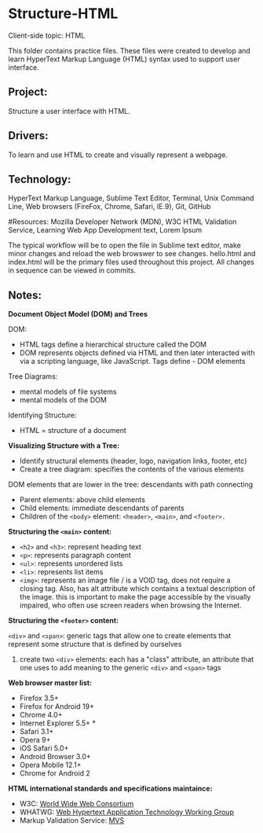 # Structure-HTML
Client-side topic: HTML

This folder contains practice files.  These files were created to develop and learn HyperText Markup Language (HTML) syntax used to support user interface.

## Project: 
Structure a user interface with HTML.

## Drivers: 
To learn and use HTML to create and visually represent a webpage.

## Technology:  
HyperText Markup Language, Sublime Text Editor, Terminal, Unix Command Line, Web browsers (FireFox, Chrome, Safari, IE.9), Git, GitHub  

#Resources: 
Mozilla Developer Network (MDN), W3C HTML Validation Service, Learning Web App Development text, Lorem Ipsum

The typical workflow will be to open the file in Sublime text editor, make minor changes and reload the web browswer to see changes.  hello.html and index.html will be the primary files used throughout this project.  All changes in sequence can be viewed in commits.

## Notes:

**Document Object Model (DOM) and Trees**

DOM:
- HTML tags define a hierarchical structure called the DOM
- DOM represents objects defined via HTML and then later interacted with via a scripting language, like JavaScript. Tags define - DOM elements

Tree Diagrams:
- mental models of file systems
- mental models of the DOM

Identifying Structure:
- HTML = structure of a document

**Visualizing Structure with a Tree:**
- Identify structural elements (header, logo, navigation links, footer, etc)
- Create a tree diagram: specifies the contents of the various elements


DOM elements that are lower in the tree: descendants with path connecting

* Parent elements: above child elements
* Child elements: immediate descendants of parents
* Children of the `<body>` element: `<header>`, `<main>`, and `<footer>.`

**Structuring the `<main>` content:**

* `<h2>` and `<h3>`: represent heading text
* `<p>`:  represents paragraph content
* `<ul>`: represents unordered lists
* `<li>`: represents list items
* `<img>`: represents an image file / is a VOID tag, does not require a closing tag. Also, has alt attribute which contains a textual description of the image. this is important to make the page accessible by the visually impaired, who often use screen readers when browsing the Internet.

**Structuring the `<footer>` content:**

`<div>` and `<span>`: generic tags that allow one to create elements that represent some structure that is defined by ourselves

1. create two `<div>` elements: each has a "class" attribute, an attribute that one uses to add meaning to the generic `<div>` and `<span>` tags
 


**Web browser master list:**
* Firefox 3.5+
* Firefox for Android 19+
* Chrome 4.0+
* Internet Explorer 5.5+ *
* Safari 3.1+
* Opera 9+
* iOS Safari 5.0+
* Android Browser 3.0+
* Opera Mobile 12.1+
* Chrome for Android 2

**HTML international standards and specifications maintaince:**
* W3C: [World Wide Web Consortium](http://www.w3.org/)
* WHATWG: [Web Hypertext Application Technology Working Group](http://www.whatwg.org/)
* Markup Validation Service: [MVS](http://validator.w3.org/)
